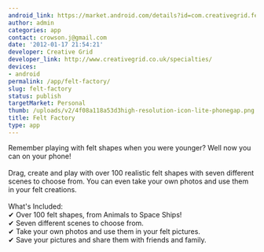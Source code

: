 ```yaml
---
android_link: https://market.android.com/details?id=com.creativegrid.feltfactoryfree
author: admin
categories: app
contact: crowson.j@gmail.com
date: '2012-01-17 21:54:21'
developer: Creative Grid
developer_link: http://www.creativegrid.co.uk/specialties/
devices: 
- android
permalink: /app/felt-factory/
slug: felt-factory
status: publish
targetMarket: Personal
thumb: /uploads/v2/4f08a118a53d3high-resolution-icon-lite-phonegap.png
title: Felt Factory
type: app
---
```


Remember playing with felt shapes when you were younger? Well now you can on your phone! <br />
<br />
Drag, create and play with over 100 realistic felt shapes with seven different scenes to choose from. You can even take your own photos and use them in your felt creations. <br />
<br />
What's Included:<br />
✔  Over 100 felt shapes, from Animals to Space Ships!<br />
✔  Seven different scenes to choose from.<br />
✔  Take your own photos and use them in your felt pictures.<br />
✔  Save your pictures and share them with friends and family.